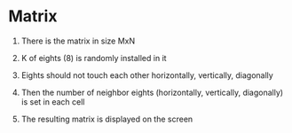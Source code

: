 # Matrix

1. There is the matrix in size MxN

2. K of eights (8) is randomly installed in it

3. Eights should not touch each other horizontally, vertically, diagonally 

4. Then the number of neighbor eights (horizontally, vertically, diagonally) is set in each cell

5. The resulting matrix is displayed on the screen
